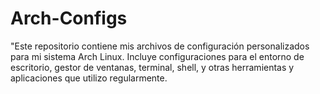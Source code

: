# Arch-Configs
"Este repositorio contiene mis archivos de configuración personalizados para mi sistema Arch Linux. Incluye configuraciones para el entorno de escritorio, gestor de ventanas, terminal, shell, y otras herramientas y aplicaciones que utilizo regularmente. 
